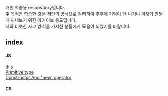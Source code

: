 개인 학습용 respository입니다.
<br/>주 목적은 학습한 것을 저만의 방식으로 정리하여 추후에 기억이 안 나거나 이해가 안될 때 꺼내보기 위한 아카이브 용도입니다.
<br/>저와 비슷한 사고 방식을 가지신 분들에게 도움이 되었기를 바랍니다.

## index

#### JS 

[this](https://github.com/sladhe01/lab/blob/main/this.md)<br/>
[Primitive type](https://github.com/sladhe01/lab/blob/main/Primitive%20type.md)<br/>
[Constructor And 'new' operator](https://github.com/sladhe01/lab/blob/main/Constructor%20And%20'new'%20operator.md)<br/>


#### CS